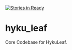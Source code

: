 [![Stories in Ready](https://badge.waffle.io/ULCC/dart_hydra.png?label=ready&title=Ready)](https://waffle.io/ULCC/dart_hydra)
# hyku_leaf
Core Codebase for HykuLeaf.
